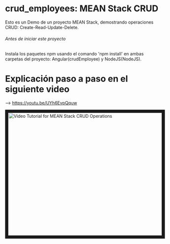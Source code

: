 # crud_employees: MEAN Stack CRUD
Esto es un Demo de un proyecto MEAN Stack, demostrando operaciones CRUD: Create-Read-Update-Delete.

###### Antes de iniciar este proyecto
Instala los paquetes npm usando el comando 'npm install' en ambas carpetas del proyecto: Angular(crudEmployee) y NodeJS(NodeJS).

 # Explicación paso a paso en el siguiente video
 
 --> https://youtu.be/UYh6EvpQquw
 
 <a href="http://www.youtube.com/watch?feature=player_embedded&v=UYh6EvpQquw
" target="_blank"><img src="http://img.youtube.com/vi/UYh6EvpQquw/0.jpg" 
alt="Video Tutorial for MEAN Stack CRUD Operations" width="500" height="400" border="10" /></a>

